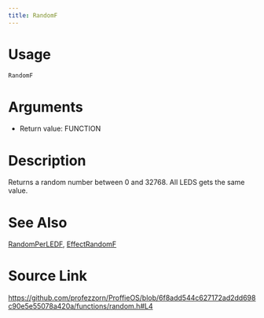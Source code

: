 ```yaml
---
title: RandomF
---
```


# Usage
```cpp
RandomF
```

# Arguments
 * Return value: FUNCTION

# Description
Returns a random number between 0 and 32768.
All LEDS gets the same value.

# See Also
[RandomPerLEDF](/config/functions/RandomPerLEDF.html), [EffectRandomF](/config/functions/EffectRandomF.html)

# Source Link
https://github.com/profezzorn/ProffieOS/blob/6f8add544c627172ad2dd698c90e5e55078a420a/functions/random.h#L4
